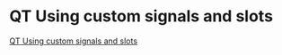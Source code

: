 # QT Using custom signals and slots
[QT Using custom signals and slots](https://aiwithcloud.com/2022/09/16/qt_using_custom_signals_and_slots/)